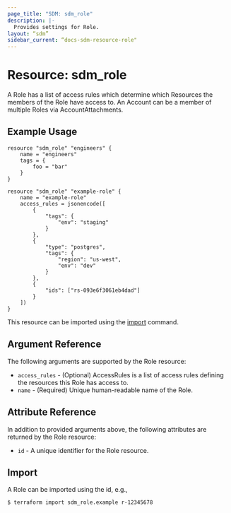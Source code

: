 ```yaml
---
page_title: "SDM: sdm_role"
description: |-
  Provides settings for Role.
layout: “sdm”
sidebar_current: “docs-sdm-resource-role"
---
```

# Resource: sdm_role

A Role has a list of access rules which determine which Resources the members
 of the Role have access to. An Account can be a member of multiple Roles via
 AccountAttachments.
## Example Usage

```hcl
resource "sdm_role" "engineers" {
    name = "engineers"
    tags = {
        foo = "bar"
    }
}

resource "sdm_role" "example-role" {
    name = "example-role"
    access_rules = jsonencode([
        {
            "tags": {
                "env": "staging"
            }
        },
        {
            "type": "postgres",
            "tags": {
                "region": "us-west",
                "env": "dev"
            }
        },
        {
            "ids": ["rs-093e6f3061eb4dad"]
        }
    ])
}
```
This resource can be imported using the [import](https://www.terraform.io/docs/cli/commands/import.html) command.
## Argument Reference
The following arguments are supported by the Role resource:
* `access_rules` - (Optional) AccessRules is a list of access rules defining the resources this Role has access to.
* `name` - (Required) Unique human-readable name of the Role.
## Attribute Reference
In addition to provided arguments above, the following attributes are returned by the Role resource:
* `id` - A unique identifier for the Role resource.
## Import
A Role can be imported using the id, e.g.,

```
$ terraform import sdm_role.example r-12345678
```
